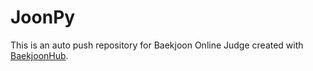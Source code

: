# JoonPy
This is an auto push repository for Baekjoon Online Judge created with [BaekjoonHub](https://github.com/BaekjoonHub/BaekjoonHub).
